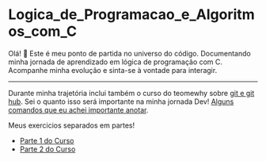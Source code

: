 # Logica_de_Programacao_e_Algoritmos_com_C
Olá! 👋 Este é meu ponto de partida no universo do código. Documentando minha jornada de aprendizado em lógica de programação com C. Acompanhe minha evolução e sinta-se à vontade para interagir.
_____________________________________________________________________________________________________________________________________
Durante minha trajetória inclui também o curso do teomewhy sobre [git e git hub](https://www.youtube.com/watch?v=84FhNXNWoig&list=PLvlkVRRKOYFQyKmdrassLNxkzSMM6tcSL). Sei o quanto isso será importante na minha jornada Dev! [Alguns comandos que eu achei importante anotar](./cursogit).

Meus exercicios separados em partes!
- [Parte 1 do Curso](./parte-1-curso)
- [Parte 2 do Curso](./parte-2-curso)